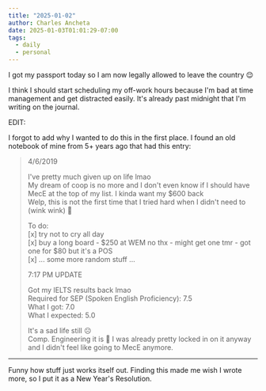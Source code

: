 ```yaml
---
title: "2025-01-02"
author: Charles Ancheta
date: 2025-01-03T01:01:29-07:00
tags:
  - daily
  - personal
---
```


I got my passport today so I am now legally allowed to leave the country 😌

I think I should start scheduling my off-work hours because I'm bad at time
management and get distracted easily. It's already past midnight that I'm
writing on the journal.

EDIT:

I forgot to add why I wanted to do this in the first place. I found an old
notebook of mine from 5+ years ago that had this entry:

> 4/6/2019
>
> I've pretty much given up on life lmao\
> My dream of coop is no more and I don't even know if I should have MecE at the
> top of my list. I kinda want my $600 back\
> Welp, this is not the first time that I tried hard when I didn't need to (wink
> wink) 🙂
>
> To do:\
> [x] try not to cry all day\
> [x] buy a long board - $250 at WEM no thx - might get one tmr - got one for
> $80 but it's a POS\
> [x] ... some more random stuff ...
>
> 7:17 PM UPDATE
>
> Got my IELTS results back lmao\
> Required for SEP (Spoken English Proficiency): 7.5\
> What I got: 7.0\
> What I expected: 5.0
>
> It's a sad life still ☹️\
> Comp. Engineering it is 🙂 I was already pretty locked in on it anyway and I
> didn't feel like going to MecE anymore.

---

Funny how stuff just works itself out. Finding this made me wish I wrote more,
so I put it as a New Year's Resolution.
